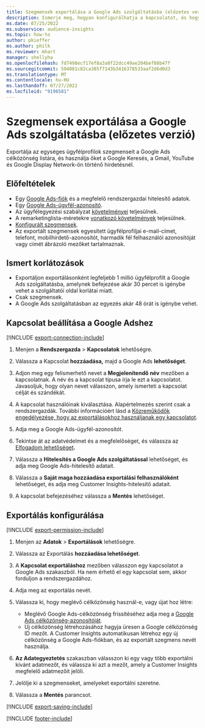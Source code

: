 ```yaml
---
title: Szegmensek exportálása a Google Ads szolgáltatásba (előzetes verzió)
description: Ismerje meg, hogyan konfigurálhatja a kapcsolatot, és hogyan exportálhatja a Google Adsbe.
ms.date: 07/25/2022
ms.subservice: audience-insights
ms.topic: how-to
author: pkieffer
ms.author: philk
ms.reviewer: mhart
manager: shellyha
ms.openlocfilehash: fd7498ecf17ef8a3a8f22dcc49ae204bef88b47f
ms.sourcegitcommit: 594081c82ca385f7143b3416378533aaf2d6d0d3
ms.translationtype: MT
ms.contentlocale: hu-HU
ms.lasthandoff: 07/27/2022
ms.locfileid: "9196581"
---
```

# <a name="export-segments-to-google-ads-preview"></a>Szegmensek exportálása a Google Ads szolgáltatásba (előzetes verzió)

Exportálja az egységes ügyfélprofilok szegmenseit a Google Ads célközönség listára, és használja őket a Google Keresés, a Gmail, YouTube és Google Display Network-ön történő hirdetésnél.

## <a name="prerequisites"></a>Előfeltételek

- Egy [Google Ads-fiók](https://ads.google.com/) és a megfelelő rendszergazdai hitelesítő adatok.
- Egy [Google Ads-ügyfél-azonosító](https://support.google.com/google-ads/answer/1704344).
- Az ügyfélegyezési szabályzat [követelményei](https://support.google.com/adspolicy/answer/6299717) teljesülnek.
- A remarketinglista-méretekre [vonatkozó követelmények](https://support.google.com/google-ads/answer/7558048) teljesülnek.
- [Konfigurált szegmensek](segments.md).
- Az exportált szegmensek egyesített ügyfélprofiljai e-mail-címet, telefont, mobilhirdető-azonosítót, harmadik fél felhasználói azonosítóját vagy címét ábrázoló mezőket tartalmaznak.

## <a name="known-limitations"></a>Ismert korlátozások

- Exportáljon exportálásonként legfeljebb 1 millió ügyfélprofilt a Google Ads szolgáltatásba, amelynek befejezése akár 30 percet is igénybe vehet a szolgáltatói oldal korlátai miatt.
- Csak szegmensek.
- A Google Ads szolgáltatásban az egyezés akár 48 órát is igénybe vehet.

## <a name="set-up-connection-to-google-ads"></a>Kapcsolat beállítása a Google Adshez

[!INCLUDE [export-connection-include](includes/export-connection-admn.md)]

1. Menjen a **Rendszergazda** > **Kapcsolatok** lehetőségre.

1. Válassza a Kapcsolat **hozzáadása,** majd a Google Ads **lehetőséget**.

1. Adjon meg egy felismerhető nevet a **Megjelenítendő név** mezőben a kapcsolatnak. A név és a kapcsolat típusa írja le ezt a kapcsolatot. Javasoljuk, hogy olyan nevet válasszon, amely ismerteti a kapcsolat célját és szándékát.

1. A kapcsolat használóinak kiválasztása. Alapértelmezés szerint csak a rendszergazdák. További információért lásd a [Közreműködők engedélyezése, hogy az exportálásokhoz használjanak egy kapcsolatot](connections.md#allow-contributors-to-use-a-connection-for-exports).

1. Adja meg a Google Ads-ügyfél-azonosítót.

1. Tekintse át az adatvédelmet és a megfelelőséget, és válassza az [Elfogadom lehetőséget](connections.md#data-privacy-and-compliance)**.**

1. Válassza a **Hitelesítés a Google Ads szolgáltatással** lehetőséget, és adja meg Google Ads-hitelesítő adatait.

1. Válassza a **Saját maga hozzáadása exportálási felhasználóként** lehetőséget, és adja meg Customer Insights-hitelesítő adatait.

1. A kapcsolat befejezéséhez válassza a **Mentés** lehetőséget.

## <a name="configure-an-export"></a>Exportálás konfigurálása

[!INCLUDE [export-permission-include](includes/export-permission.md)]

1. Menjen az **Adatok** > **Exportálások** lehetőségre.

1. Válassza az Exportálás **hozzáadása lehetőséget**.

1. A **Kapcsolat exportáláshoz** mezőben válasszon egy kapcsolatot a Google Ads szakaszból. Ha nem érhető el egy kapcsolat sem, akkor forduljon a rendszergazdához.

1. Adja meg az exportálás nevét.

1. Válassza ki, hogy meglévő célközönség használ-e, vagy újat hoz létre:
   - Meglévő Google Ads-célközönség frissítéséhez adja meg a [Google Ads célközönség-azonosítóját](https://support.google.com/google-ads/answer/7558048?hl=en#:~:text=Audience%20lists%20is%20a%20section,Display%20Network%20through%20remarketing%20campaigns).
   - Új célközönség létrehozásához hagyja üresen a Google célközönség ID mezőt. A Customer Insights automatikusan létrehoz egy új célközönség a Google Ads-fiókban, és az exportált szegmens nevét használja.

1. **Az Adategyeztetés** szakaszban válasszon ki egy vagy több exportálni kívánt adatmezőt, és válassza ki azt a mezőt, amely a Customer Insights megfelelő adatmezőit jelöli.

1. Jelölje ki a szegmenseket, amelyeket exportálni szeretne.

1. Válassza a **Mentés** parancsot.

[!INCLUDE [export-saving-include](includes/export-saving.md)]

[!INCLUDE [footer-include](includes/footer-banner.md)]
